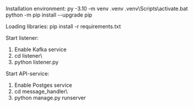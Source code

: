 Installation environment:
py -3.10 -m venv .venv
.venv\Scripts\activate.bat
python -m pip install --upgrade pip

Loading libraries:
pip install -r requirements.txt

Start listener:
1) Enable Kafka service
2) cd listener\
3) python listener.py

Start API-service:
1) Enable Postges service
2) cd message_handler\
3) python manage.py runserver
